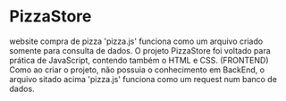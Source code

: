 # PizzaStore
website compra de pizza 
'pizza.js' funciona como um arquivo criado somente para consulta de dados.
O projeto PizzaStore foi voltado para prática de JavaScript, contendo também o HTML e CSS. (FRONTEND)
Como ao criar o projeto, não possuia o conhecimento em BackEnd, o arquivo sitado acima 'pizza.js' funciona como um request num banco de dados.

